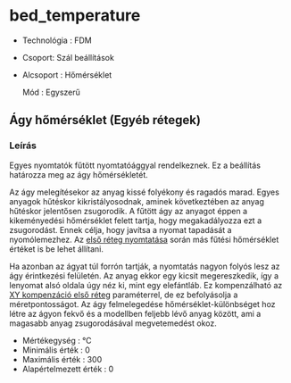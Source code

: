 # bed\_temperature

* Technológia : FDM
* Csoport: Szál beállítások
* Alcsoport : Hőmérséklet

  Mód : Egyszerű

## Ágy hőmérséklet \(Egyéb rétegek\)

### Leírás

Egyes nyomtatók fűtött nyomtatóággyal rendelkeznek. Ez a beállítás határozza meg az ágy hőmérsékletét.

Az ágy melegítésekor az anyag kissé folyékony és ragadós marad. Egyes anyagok hűtéskor kikristályosodnak, aminek következtében az anyag hűtéskor jelentősen zsugorodik. A fűtött ágy az anyagot éppen a kikeményedési hőmérséklet felett tartja, hogy megakadályozza ezt a zsugorodást. Ennek célja, hogy javítsa a nyomat tapadását a nyomólemezhez. Az [első réteg nyomtatása](first_layer_temperature.md) során más fűtési hőmérséklet értéket is be lehet állítani.

Ha azonban az ágyat túl forrón tartják, a nyomtatás nagyon folyós lesz az ágy érintkezési felületén. Az anyag ekkor egy kicsit megereszkedik, így a lenyomat alsó oldala úgy néz ki, mint egy elefántláb. Ez kompenzálható az [XY kompenzáció első réteg](first_layer_size_compensation.md) paraméterrel, de ez befolyásolja a méretpontosságot. Az ágy felmelegedése hőmérséklet-különbséget hoz létre az ágyon fekvő és a modellben feljebb lévő anyag között, ami a magasabb anyag zsugorodásával megvetemedést okoz.

* Mértékegység : °C
* Minimális érték : 0
* Maximális érték : 300
* Alapértelmezett érték : 0

